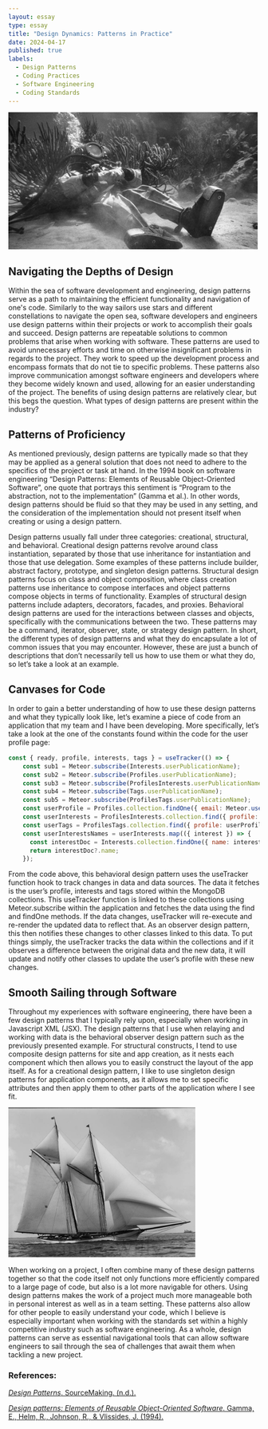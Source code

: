 ```yaml
---
layout: essay
type: essay
title: "Design Dynamics: Patterns in Practice"
date: 2024-04-17
published: true
labels:
  - Design Patterns
  - Coding Practices
  - Software Engineering
  - Coding Standards
---
```


<img width="500px" height="275px"
     class="rounded float-start pe-4" 
     src="../img/dynamics/chill-diving-suit.jpeg" >

## Navigating the Depths of Design

Within the sea of software development and engineering, design patterns serve as a path to maintaining the efficient functionality and navigation of one's code. Similarly to the way sailors use stars and different constellations to navigate the open sea, software developers and engineers use design patterns within their projects or work to accomplish their goals and succeed. Design patterns are repeatable solutions to common problems that arise when working with software. These patterns are used to avoid unnecessary efforts and time on otherwise insignificant problems in regards to the project. They work to speed up the development process and encompass formats that do not tie to specific problems. These patterns also improve communication amongst software engineers and developers where they become widely known and used, allowing for an easier understanding of the project. The benefits of using design patterns are relatively clear, but this begs the question. What types of design patterns are present within the industry?

## Patterns of Proficiency

As mentioned previously, design patterns are typically made so that they may be applied as a general solution that does not need to adhere to the specifics of the project or task at hand. In the 1994 book on software engineering “Design Patterns: Elements of Reusable Object-Oriented Software”, one quote that portrays this sentiment is “Program to the abstraction, not to the implementation” (Gamma et al.). In other words, design patterns should be fluid so that they may be used in any setting, and the consideration of the implementation should not present itself when creating or using a design pattern. 

Design patterns usually fall under three categories: creational, structural, and behavioral. Creational design patterns revolve around class instantiation, separated by those that use inheritance for instantiation and those that use delegation. Some examples of these patterns include builder, abstract factory, prototype, and singleton design patterns. Structural design patterns focus on class and object composition, where class creation patterns use inheritance to compose interfaces and object patterns compose objects in terms of functionality. Examples of structural design patterns include adapters, decorators, facades, and proxies. Behavioral design patterns are used for the interactions between classes and objects, specifically with the communications between the two. These patterns may be a command, iterator, observer, state, or strategy design pattern. In short, the different types of design patterns and what they do encapsulate a lot of common issues that you may encounter. However, these are just a bunch of descriptions that don’t necessarily tell us how to use them or what they do, so let’s take a look at an example.


## Canvases for Code

In order to gain a better understanding of how to use these design patterns and what they typically look like, let’s examine a piece of code from an application that my team and I have been developing. More specifically, let’s take a look at the one of the constants found within the code for the user profile page:

```jsx
const { ready, profile, interests, tags } = useTracker(() => {
    const sub1 = Meteor.subscribe(Interests.userPublicationName);
    const sub2 = Meteor.subscribe(Profiles.userPublicationName);
    const sub3 = Meteor.subscribe(ProfilesInterests.userPublicationName);
    const sub4 = Meteor.subscribe(Tags.userPublicationName);
    const sub5 = Meteor.subscribe(ProfilesTags.userPublicationName);
    const userProfile = Profiles.collection.findOne({ email: Meteor.user()?.username });
    const userInterests = ProfilesInterests.collection.find({ profile: userProfile?.email }).fetch();
    const userTags = ProfilesTags.collection.find({ profile: userProfile?.email }).fetch();
    const userInterestsNames = userInterests.map(({ interest }) => {
      const interestDoc = Interests.collection.findOne({ name: interest });
      return interestDoc?.name;
    });
```

From the code above, this behavioral design pattern uses the useTracker function hook to track changes in data and data sources. The data it fetches is the user’s profile, interests and tags stored within the MongoDB collections. This useTracker function is linked to these collections using Meteor.subscribe within the application and fetches the data using the find and findOne methods. If the data changes, useTracker will re-execute and re-render the updated data to reflect that. As an observer design pattern, this then notifies these changes to other classes linked to this data. To put things simply, the useTracker tracks the data within the collections and if it observes a difference between the original data and the new data, it will update and notify other classes to update the user’s profile with these new changes.

## Smooth Sailing through Software 

Throughout my experiences with software engineering, there have been a few design patterns that I typically rely upon, especially when working in Javascript XML (JSX). The design patterns that I use when relaying and working with data is the behavioral observer design pattern such as the previously presented example. For structural constructs, I tend to use composite design patterns for site and app creation, as it nests each component which then allows you to easily construct the layout of the app itself. As for a creational design pattern, I like to use singleton design patterns for application components, as it allows me to set specific attributes and then apply them to other parts of the application where I see fit. 

<img width="375px" 
     class="rounded float-start pe-4" 
     src="../img/dynamics/sailboat.jpg" >

When working on a project, I often combine many of these design patterns together so that the code itself not only functions more efficiently compared to a large page of code, but also is a lot more navigable for others. Using design patterns makes the work of a project much more manageable both in personal interest as well as in a team setting. These patterns also allow for other people to easily understand your code, which I believe is especially important when working with the standards set within a highly competitive industry such as software engineering. As a whole, design patterns can serve as essential navigational tools that can allow software engineers to sail through the sea of challenges that await them when tackling a new project.


### __References:__ 

[_Design Patterns_. SourceMaking. (n.d.).](https://sourcemaking.com/design_patterns)

[_Design patterns: Elements of Reusable Object-Oriented Software_. Gamma, E., Helm, R., Johnson, R., & Vlissides, J. (1994).](https://en.wikipedia.org/wiki/Design_Patterns)
